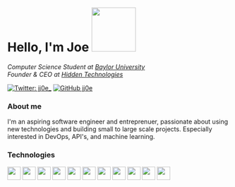 # Hello, I'm Joe <img src="https://media.giphy.com/media/3o6Ztm0QIUajeHRYRO/giphy.gif" width="100px">

*Computer Science Student at [Baylor University](https://www.baylor.edu)*
</br>*Founder & CEO at [Hidden Technologies](https://hidden.gg)*

[![Twitter: jj0e_](https://img.shields.io/twitter/follow/jj0e_?style=social)](https://twitter.com/jj0e_)
[![GitHub jj0e](https://img.shields.io/github/followers/jj0e?label=follow&style=social)](https://github.com/jj0e)

### About me
I'm an aspiring software engineer and entreprenuer, passionate about using new technologies and building small to large scale projects. Especially interested in DevOps, API's, and machine learning.

### Technologies
<div style="display: inline-block">
    <img width="30px" src="https://img.icons8.com/color/48/000000/python.png"/>
    <img width="30px" src="https://img.icons8.com/color/48/000000/c-plus-plus-logo.png"/>
    <img width="30px" src="https://img.icons8.com/color/48/000000/golang.png"/>
    <img width="30px" src="https://img.icons8.com/color/48/000000/javascript.png"/>
    <img width="30px" src="https://img.icons8.com/color/48/000000/react-native.png"/>
    <img width="30px" src="https://img.icons8.com/color/48/000000/sass.png"/>
    <img width="30px" src="https://img.icons8.com/color/48/000000/kubernetes.png"/>
    <img width="30px" src="https://img.icons8.com/fluent/48/000000/visual-studio-code-2019.png">
    <img width="30px" src="https://img.icons8.com/color/48/000000/git.png"/>
    <img width="30px" src="https://img.icons8.com/color/48/000000/heroku.png"/>
    <img width="30px" src="https://img.icons8.com/color/48/000000/google-cloud-platform.png"/>
</div>